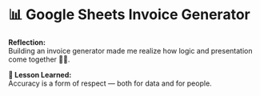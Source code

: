# 📊 Google Sheets Invoice Generator

**Reflection:**  
Building an invoice generator made me realize how logic and presentation come together 🧾💡.

**💭 Lesson Learned:**  
Accuracy is a form of respect — both for data and for people.
